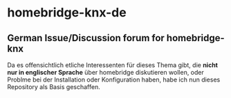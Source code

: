 # homebridge-knx-de
## German Issue/Discussion forum for homebridge-knx
Da es offensichtlich etliche Interessenten für dieses Thema gibt, die **nicht nur in englischer Sprache** über homebridge diskutieren wollen, oder Problme bei der Installation oder Konfiguration haben, habe ich nun dieses Repository als Basis geschaffen.
